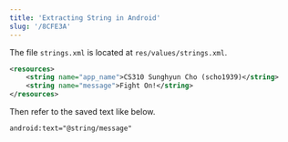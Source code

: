 ```yaml
---
title: 'Extracting String in Android'
slug: '/8CFE3A'
---
```


The file `strings.xml` is located at `res/values/strings.xml`.

```xml
<resources>
    <string name="app_name">CS310 Sunghyun Cho (scho1939)</string>
    <string name="message">Fight On!</string>
</resources>
```

Then refer to the saved text like below.

```
android:text="@string/message"
```
